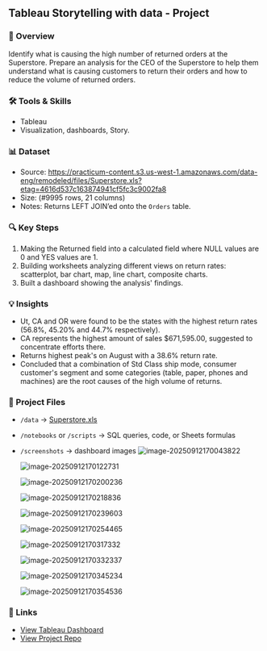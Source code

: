 ## Tableau Storytelling with data - Project

### 📌 Overview
Identify what is causing the high number of returned orders at the Superstore. Prepare an analysis for the CEO of the Superstore to help them understand what is causing customers to return their orders and how to reduce the volume of returned orders.

### 🛠 Tools & Skills
- Tableau
- Visualization, dashboards, Story.

### 📊 Dataset
- Source: https://practicum-content.s3.us-west-1.amazonaws.com/data-eng/remodeled/files/Superstore.xls?etag=4616d537c163874941cf5fc3c9002fa8
- Size: (#9995 rows, 21 columns)  
- Notes: Returns LEFT JOIN’ed onto the `Orders` table.

### 🔍 Key Steps
1. Making the Returned field into a calculated field  where NULL values are 0 and YES values are 1.
2. Building worksheets analyzing different views on return rates: scatterplot, bar chart, map, line chart, composite charts.
4. Built a dashboard showing the analysis' findings.

### 💡 Insights
- Ut, CA and OR were found to be the states with the highest return rates (56.8%, 45.20% and 44.7% respectively).
- CA represents the highest amount of sales $671,595.00, suggested to concentrate efforts there.
- Returns highest peak's on August with a 38.6% return rate.  
- Concluded that a combination of Std Class ship mode, consumer customer's segment and some categories (table, paper, phones and machines) are the root causes of the high volume of returns.  

### 📂 Project Files
- `/data` → [Superstore.xls](https://practicum-content.s3.us-west-1.amazonaws.com/data-eng/remodeled/files/Superstore.xls?etag=4616d537c163874941cf5fc3c9002fa8)

- `/notebooks` or `/scripts` → SQL queries, code, or Sheets formulas  

- `/screenshots` → dashboard images  ![image-20250912170043822](C:\Users\diego\AppData\Roaming\Typora\typora-user-images\image-20250912170043822.png)

  ![image-20250912170122731](C:\Users\diego\AppData\Roaming\Typora\typora-user-images\image-20250912170122731.png)

  ![image-20250912170200236](C:\Users\diego\AppData\Roaming\Typora\typora-user-images\image-20250912170200236.png)

  ![image-20250912170218836](C:\Users\diego\AppData\Roaming\Typora\typora-user-images\image-20250912170218836.png)

  ![image-20250912170239603](C:\Users\diego\AppData\Roaming\Typora\typora-user-images\image-20250912170239603.png)

  ![image-20250912170254465](C:\Users\diego\AppData\Roaming\Typora\typora-user-images\image-20250912170254465.png)

  ![image-20250912170317332](C:\Users\diego\AppData\Roaming\Typora\typora-user-images\image-20250912170317332.png)

  ![image-20250912170332337](C:\Users\diego\AppData\Roaming\Typora\typora-user-images\image-20250912170332337.png)

  ![image-20250912170345234](C:\Users\diego\AppData\Roaming\Typora\typora-user-images\image-20250912170345234.png)

  ![image-20250912170354536](C:\Users\diego\AppData\Roaming\Typora\typora-user-images\image-20250912170354536.png)

  

### 🔗 Links
- [View Tableau Dashboard](https://public.tableau.com/app/profile/diego.carballo/viz/StorytellingwithDataProject_17525532384360/Returnscauses)  
- [View Project Repo](https://github.com/DiegoJCarballoG/TripleTen_projects.git) 

